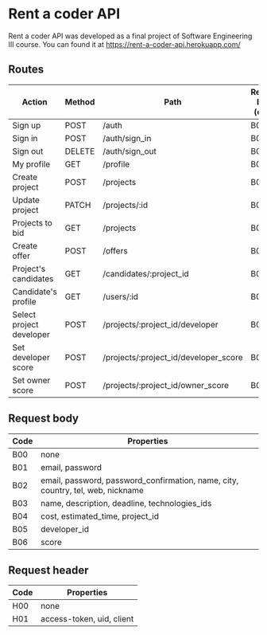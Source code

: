 # Rent a coder API

Rent a coder API was developed as a final project of Software Engineering III course.
You can found it at https://rent-a-coder-api.herokuapp.com/

## Routes

| Action | Method | Path | Request body (code) | Request header (code) |
| ------ | ------ | -----| ------------------- | ------------------- |
| Sign up | POST | /auth | B02 | H00 |
| Sign in | POST | /auth/sign_in | B01 | H00 |
| Sign out | DELETE | /auth/sign_out | B00 | H01 |
| My profile | GET | /profile | B00 | H01 |
| Create project | POST | /projects | B03 | H01 |
| Update project | PATCH | /projects/:id | B03 | H01 |
| Projects to bid | GET | /projects | B00 | H01 |
| Create offer | POST | /offers | B04 | H01 |
| Project's candidates | GET | /candidates/:project_id | B00 | H01 |
| Candidate's profile | GET | /users/:id | B00 | H01 |
| Select project developer | POST | /projects/:project_id/developer | B05 | H01 |
| Set developer score | POST | /projects/:project_id/developer_score | B06 | H01 |
| Set owner score | POST | /projects/:project_id/owner_score | B06 | H01 |

## Request body

| Code | Properties |
| ---- | ---------- |
| B00 | none |
| B01 | email, password |
| B02 | email, password, password_confirmation, name, city, country, tel, web, nickname|
| B03 | name, description, deadline, technologies_ids |
| B04 | cost, estimated_time, project_id |
| B05 | developer_id |
| B06 | score |

## Request header

| Code | Properties |
| ---- | ---------- |
| H00 | none |
| H01 | access-token, uid, client |
